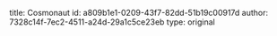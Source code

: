 title: Cosmonaut
id: a809b1e1-0209-43f7-82dd-51b19c00917d
author: 7328c14f-7ec2-4511-a24d-29a1c5ce23eb
type: original
